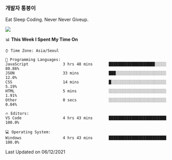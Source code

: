 ### 개발자 통붕이
Eat Sleep Coding.
Never Never Giveup.

<img src="https://github-readme-stats.vercel.app/api/top-langs/?username=tiaz0128&layout=compact" />

<br/>

<!--START_SECTION:waka-->
📊 **This Week I Spent My Time On** 

```text
⌚︎ Time Zone: Asia/Seoul

💬 Programming Languages: 
JavaScript               3 hrs 48 mins       ████████████████████░░░░░   80.86% 
JSON                     33 mins             ███░░░░░░░░░░░░░░░░░░░░░░   12.0% 
CSS                      14 mins             █░░░░░░░░░░░░░░░░░░░░░░░░   5.19% 
HTML                     5 mins              ░░░░░░░░░░░░░░░░░░░░░░░░░   1.91% 
Other                    0 secs              ░░░░░░░░░░░░░░░░░░░░░░░░░   0.04%

🔥 Editors: 
VS Code                  4 hrs 43 mins       █████████████████████████   100.0%

💻 Operating System: 
Windows                  4 hrs 43 mins       █████████████████████████   100.0%

```


 Last Updated on 06/12/2021
<!--END_SECTION:waka-->
